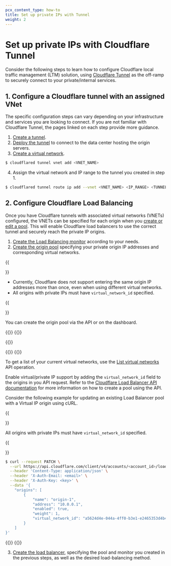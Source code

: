 ```yaml
---
pcx_content_type: how-to
title: Set up private IPs with Tunnel
weight: 2
---
```


# Set up private IPs with Cloudflare Tunnel

Consider the following steps to learn how to configure Cloudflare local traffic management (LTM) solution, using [Cloudflare Tunnel](/cloudflare-one/connections/connect-networks/) as the off-ramp to securely connect to your private/internal services.

## 1. Configure a Cloudflare tunnel with an assigned VNet

The specific configuration steps can vary depending on your infrastructure and services you are looking to connect.
If you are not familiar with Cloudflare Tunnel, the pages linked on each step provide more guidance.

1. [Create a tunnel](/cloudflare-one/connections/connect-networks/get-started/create-remote-tunnel/#1-create-a-tunnel).
2. [Deploy the tunnel](/cloudflare-one/connections/connect-networks/deploy-tunnels/) to connect to the data center hosting the origin servers.
3. [Create a virtual network](/cloudflare-one/connections/connect-networks/private-net/tunnel-virtual-networks/).

```sh
$ cloudflared tunnel vnet add <VNET_NAME>
```

4. Assign the virtual network and IP range to the tunnel you created in step 1.

```sh
$ cloudflared tunnel route ip add --vnet <VNET_NAME> <IP_RANGE> <TUNNEL_NAME>
```

## 2. Configure Cloudflare Load Balancing

Once you have Cloudflare tunnels with associated virtual networks (VNETs) configured, the VNETs can be specified for each origin when you [create or edit a pool](/load-balancing/how-to/create-pool/#create-a-pool). This will enable Cloudflare load balancers to use the correct tunnel and securely reach the private IP origins.

1. [Create the Load Balancing monitor](/load-balancing/how-to/create-monitor/) according to your needs.
2. [Create the origin pool](/load-balancing/how-to/create-pool/) specifying your private origin IP addresses and corresponding virtual networks.

{{<Aside type="note">}}

* Currently, Cloudflare does not support entering the same origin IP addresses more than once, even when using different virtual networks.
* All origins with private IPs must have `virtual_network_id` specified.

{{</Aside>}}

You can create the origin pool via the API or on the dashboard.

{{<tabs labels="Dashboard | API">}}
{{<tab label="dashboard" no-code="true">}}

{{<render file="_pool-create.md">}}

{{</tab>}}
{{<tab label="api" no-code="true">}}

To get a list of your current virtual networks, use the [List virtual networks](/api/operations/tunnel-virtual-network-list-virtual-networks) API operation.

Enable virtual/private IP support by adding the `virtual_network_id` field to the origins in you API request. Refer to the [Cloudflare Load Balancer API documentation](/api/operations/account-load-balancer-pools-create-pool) for more information on how to create a pool using the API.

Consider the following example for updating an existing Load Balancer pool with a Virtual IP origin using cURL.

{{<Aside type="warning">}}

All origins with private IPs must have `virtual_network_id` specified.

{{</Aside>}}

```bash
$ curl --request PATCH \
  --url https://api.cloudflare.com/client/v4/accounts/<account_id>/load_balancers/pools/<pool_id> \
  --header 'Content-Type: application/json' \
  --header 'X-Auth-Email: <email>' \
  --header 'X-Auth-Key: <key>' \
  --data '{
	"origins": [
		{
			"name": "origin-1",
			"address": "10.0.0.1",
			"enabled": true,
			"weight": 1,
			"virtual_network_id": "a5624d4e-044a-4ff0-b3e1-e2465353d4b4"
		}
	]
}'
```

{{</tab>}}
{{</tabs>}}

3. [Create the load balancer](/load-balancing/how-to/create-load-balancer/), specifying the pool and monitor you created in the previous steps, as well as the desired load-balancing method.